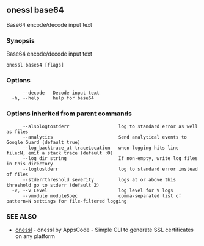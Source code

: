 ## onessl base64

Base64 encode/decode input text

### Synopsis

Base64 encode/decode input text

```
onessl base64 [flags]
```

### Options

```
      --decode   Decode input text
  -h, --help     help for base64
```

### Options inherited from parent commands

```
      --alsologtostderr                  log to standard error as well as files
      --analytics                        Send analytical events to Google Guard (default true)
      --log_backtrace_at traceLocation   when logging hits line file:N, emit a stack trace (default :0)
      --log_dir string                   If non-empty, write log files in this directory
      --logtostderr                      log to standard error instead of files
      --stderrthreshold severity         logs at or above this threshold go to stderr (default 2)
  -v, --v Level                          log level for V logs
      --vmodule moduleSpec               comma-separated list of pattern=N settings for file-filtered logging
```

### SEE ALSO

* [onessl](onessl.md)	 - onessl by AppsCode - Simple CLI to generate SSL certificates on any platform

